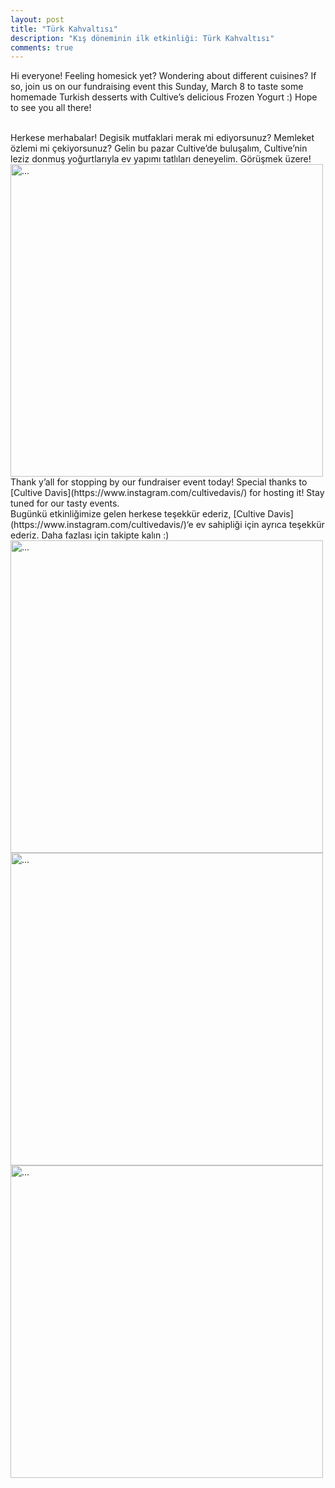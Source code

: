 ```yaml
---
layout: post
title: "Türk Kahvaltısı"
description: "Kış döneminin ilk etkinliği: Türk Kahvaltısı"
comments: true
---
```


Hi everyone! Feeling homesick yet? Wondering about different cuisines? If so, join us on our fundraising event this Sunday, March 8 to taste some homemade Turkish desserts with Cultive’s delicious Frozen Yogurt :)
Hope to see you all there!

<br />
Herkese merhabalar! Degisik mutfaklari merak mi ediyorsunuz? Memleket özlemi mi çekiyorsunuz? Gelin bu pazar Cultive’de buluşalım, Cultive’nin leziz donmuş yoğurtlarıyla ev yapımı tatlıları deneyelim. Görüşmek üzere!

<br />
<img align="middle" width="500" src="{{ site.url }}/images/flyer_fundraising.jpg" alt="...">

<br />
Thank y’all for stopping by our fundraiser event today! Special thanks to [Cultive Davis](https://www.instagram.com/cultivedavis/) for hosting it! Stay tuned for our tasty events.

<br />
Bugünkü etkinliğimize gelen herkese teşekkür ederiz, [Cultive Davis](https://www.instagram.com/cultivedavis/)‘e ev sahipliği için ayrıca teşekkür ederiz. Daha fazlası için takipte kalın :)
<br />
<img align="middle" width="500" src="{{ site.url }}/images/baklava.jpg" alt="...">
<br />
<img align="middle" width="500" src="{{ site.url }}/images/kunefe.jpg" alt="...">
<br />
<img align="middle" width="500" src="{{ site.url }}/images/cultive.jpg" alt="...">
